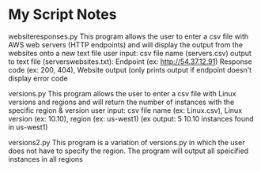 # My Script Notes

websiteresponses.py
  This program allows the user to enter a csv file with AWS web servers (HTTP endpoints) and will display the output from the websites onto a new text file
  user input: csv file name (servers.csv)
  output to text file (serverswebsites.txt): Endpoint (ex: http://54.37.12.91) Response code (ex: 200, 404), Website output (only prints output if endpoint doesn't display error code 

versions.py
  This program allows the user to enter a csv file with Linux versions and regions and will return the number of instances with the specific region & version
  user input: csv file name (ex: Linux.csv), Linux version (ex: 10.10), region (ex: us-west1)
    (ex output: 5 10.10 instances found in us-west1) 

versions2.py
  This program is a variation of versions.py in which the user does not have to specify the region. The program will output all speicified instances in all regions
